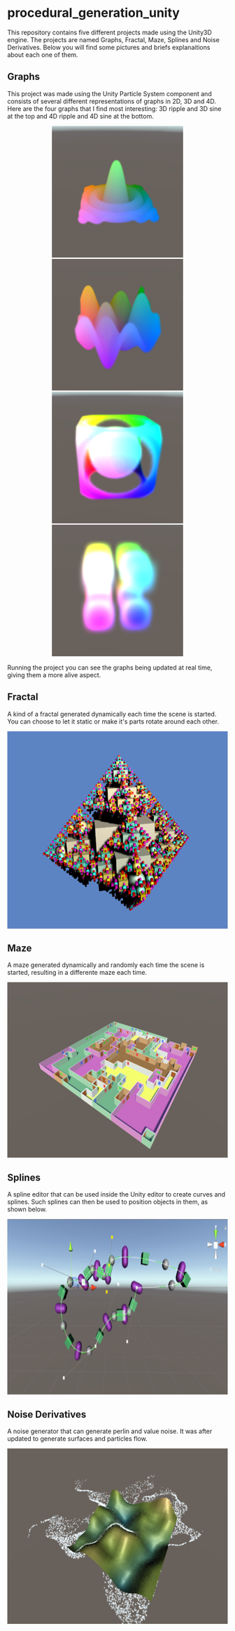 # procedural_generation_unity
This repository contains five different projects made using the Unity3D engine. The projects are named Graphs, Fractal, Maze, Splines and Noise Derivatives. Below you will find some pictures and briefs explanaitions about each one of them.

## Graphs
This project was made using the Unity Particle System component and consists of several different representations of graphs in 2D, 3D and 4D. Here are the four graphs that I find most interesting: 3D ripple and 3D sine at the top and 4D ripple and 4D sine at the bottom.

<p align="center">
  <img width="300" height="300" src="https://github.com/AlexSerodio/procedural-generation-unity/blob/master/screenshots/graphs/graph2_ripple.png">
  <img width="300" height="300" src="https://github.com/AlexSerodio/procedural-generation-unity/blob/master/screenshots/graphs/graph2_sine.png">
  <img width="300" height="300" src="https://github.com/AlexSerodio/procedural-generation-unity/blob/master/screenshots/graphs/graph3_ripple.png">
  <img width="300" height="300" src="https://github.com/AlexSerodio/procedural-generation-unity/blob/master/screenshots/graphs/graph3_sine.png">
</p>

Running the project you can see the graphs being updated at real time, giving them a more alive aspect.

## Fractal
A kind of a fractal generated dynamically each time the scene is started. You can choose to let it static or make it's parts rotate around each other.

<p align="center">
  <img width="600" height="450" src="https://github.com/AlexSerodio/procedural-generation-unity/blob/master/screenshots/fractal.png">
</p>

## Maze
A maze generated dynamically and randomly each time the scene is started, resulting in a differente maze each time.

<p align="center">
  <img width="600" height="400" src="https://github.com/AlexSerodio/procedural-generation-unity/blob/master/screenshots/maze.png">
</p>

## Splines
A spline editor that can be used inside the Unity editor to create curves and splines. Such splines can then be used to position objects in them, as shown below.

<p align="center">
  <img width="600" height="400" src="https://github.com/AlexSerodio/procedural-generation-unity/blob/master/screenshots/splines.png">
</p>

## Noise Derivatives
A noise generator that can generate perlin and value noise. It was after updated to generate surfaces and particles flow.

<p align="center">
  <img width="600" height="400" src="https://github.com/AlexSerodio/procedural-generation-unity/blob/master/screenshots/noise_derivatives.png">
</p>
